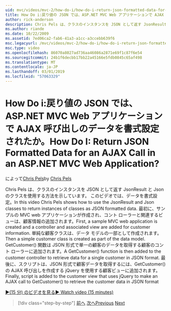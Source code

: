 ```yaml
---
uid: mvc/videos/mvc-2/how-do-i/how-do-i-return-json-formatted-data-for-an-ajax-call-in-an-aspnet-mvc-web-application
title: How Do i:戻り値の JSON では、ASP.NET MVC Web アプリケーションで AJAX 呼び出しのデータを書式設定されたか。 | Microsoft Docs
author: rick-anderson
description: Chris Pels は、クラスのインスタンスを JSON として返す JsonResult と Json のクラスを使用する方法を示しています。 このビデオでは、データを書式設定。 最初に、MVC web アプリケーションのサンプル.
ms.author: riande
ms.date: 10/22/2009
ms.assetid: 7ed06ca2-fab6-41a3-a1cc-a3ccebb639f6
msc.legacyurl: /mvc/videos/mvc-2/how-do-i/how-do-i-return-json-formatted-data-for-an-ajax-call-in-an-aspnet-mvc-web-application
msc.type: video
ms.openlocfilehash: 86070a8027ad736aa46086a2871e69f1c87f6e54
ms.sourcegitcommit: 24b1f6decbb17bb22a45166e5fdb0845c65af498
ms.translationtype: MT
ms.contentlocale: ja-JP
ms.lasthandoff: 03/01/2019
ms.locfileid: "57063329"
---
```

<a name="how-do-i-return-json-formatted-data-for-an-ajax-call-in-an-aspnet-mvc-web-application"></a><span data-ttu-id="c6275-105">How Do i:戻り値の JSON では、ASP.NET MVC Web アプリケーションで AJAX 呼び出しのデータを書式設定されたか。</span><span class="sxs-lookup"><span data-stu-id="c6275-105">How Do I: Return JSON Formatted Data for an AJAX Call in an ASP.NET MVC Web Application?</span></span>
====================
<span data-ttu-id="c6275-106">によって[Chris Pels](https://twitter.com/chrispels)</span><span class="sxs-lookup"><span data-stu-id="c6275-106">by [Chris Pels](https://twitter.com/chrispels)</span></span>

<span data-ttu-id="c6275-107">Chris Pels は、クラスのインスタンスを JSON として返す JsonResult と Json のクラスを使用する方法を示しています。 このビデオでは、データを書式設定。</span><span class="sxs-lookup"><span data-stu-id="c6275-107">In this video Chris Pels shows how to use the JsonResult and Json classes to return instances of classes as JSON formatted data.</span></span> <span data-ttu-id="c6275-108">最初に、サンプルの MVC web アプリケーションが作成され、コント ローラーと関連するビューは、顧客情報の追加されます。</span><span class="sxs-lookup"><span data-stu-id="c6275-108">First, a sample MVC web application is created and a controller and associated view are added for customer information.</span></span> <span data-ttu-id="c6275-109">単純な顧客クラスは、データ モデルの一部として作成されます。</span><span class="sxs-lookup"><span data-stu-id="c6275-109">Then a simple customer class is created as part of the data model.</span></span> <span data-ttu-id="c6275-110">GetCustomer() 関数は JSON 形式で単一の顧客のデータを取得する顧客のコント ローラーに追加されます。</span><span class="sxs-lookup"><span data-stu-id="c6275-110">A GetCustomer() function is then added to the customer controller to retrieve data for a single customer in JSON format.</span></span> <span data-ttu-id="c6275-111">最後に、スクリプトは、JSON 形式で顧客データを取得するには、GetCustomer() の AJAX 呼び出しを作成する jQuery を使用する顧客ビューに追加されます。</span><span class="sxs-lookup"><span data-stu-id="c6275-111">Finally, script is added to the customer view that uses jQuery to make an AJAX call to GetCustomer() to retrieve the customer data in JSON format</span></span>

[<span data-ttu-id="c6275-112">&#9654;(15 分) のビデオを見る</span><span class="sxs-lookup"><span data-stu-id="c6275-112">&#9654; Watch video (15 minutes)</span></span>](https://channel9.msdn.com/Blogs/ASP-NET-Site-Videos/how-do-i-return-json-formatted-data-for-an-ajax-call-in-an-aspnet-mvc-web-application)

> [!div class="step-by-step"]
> <span data-ttu-id="c6275-113">[前へ](aspnet-mvc-how-10-minute-technical-video-for-developers.md)
> [次へ](how-do-i-work-with-data-in-aspnet-mvc-partial-views.md)</span><span class="sxs-lookup"><span data-stu-id="c6275-113">[Previous](aspnet-mvc-how-10-minute-technical-video-for-developers.md)
[Next](how-do-i-work-with-data-in-aspnet-mvc-partial-views.md)</span></span>

